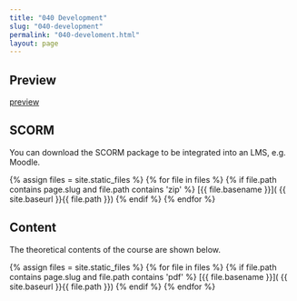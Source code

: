 ```yaml
---
title: "040 Development"
slug: "040-development"
permalink: "040-develoment.html"
layout: page
---
```


## Preview
[preview]( 000-operation-management/040-development/preview/index.html )


## SCORM
You can download the SCORM package to be integrated into an LMS, e.g. Moodle.

{% assign files = site.static_files  %}
{% for file in files   %}
{% if file.path contains page.slug and file.path contains  'zip' %}
[{{ file.basename }}]( {{  site.baseurl }}{{ file.path }})
{% endif %}
{% endfor %}


## Content
The theoretical contents of the course are shown below.

{% assign files = site.static_files  %}
{% for file in files   %}
{% if file.path contains page.slug and file.path contains  'pdf' %}
[{{ file.basename }}]( {{  site.baseurl }}{{ file.path }})
{% endif %}
{% endfor %}